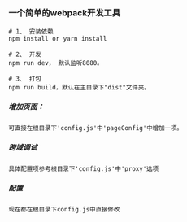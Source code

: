 ### 一个简单的webpack开发工具

```
# 1、 安装依赖
npm install or yarn install

# 2、 开发
npm run dev， 默认监听8080。

# 3、 打包
npm run build，默认在主目录下"dist"文件夹。
```
##### 增加页面：
    可直接在根目录下'config.js'中'pageConfig'中增加一项。
##### 跨域调试
    具体配置项参考根目录下'config.js'中'proxy'选项
##### 配置
    现在都在根目录下config.js中直接修改
